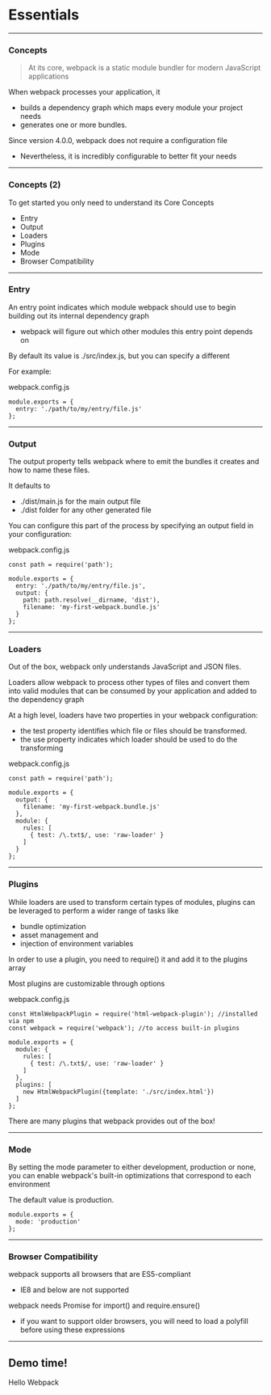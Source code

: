 # Essentials

---
### Concepts

> At its core, webpack is a static module bundler for modern JavaScript applications 

When webpack processes your application, it 
- builds a dependency graph which maps every module your project needs 
- generates one or more bundles.


Since version 4.0.0, webpack does not require a configuration file 
- Nevertheless, it is incredibly configurable to better fit your needs

---
### Concepts (2)

To get started you only need to understand its Core Concepts
- Entry
- Output
- Loaders
- Plugins
- Mode
- Browser Compatibility


---
### Entry
An entry point indicates which module webpack should use to begin building out its internal dependency graph
- webpack will figure out which other modules this entry point depends on 

By default its value is ./src/index.js, but you can specify a different 

For example:

webpack.config.js
```
module.exports = {
  entry: './path/to/my/entry/file.js'
};
```

---
### Output
The output property tells webpack where to emit the bundles it creates and how to name these files. 

It defaults to 
- ./dist/main.js for the main output file 
- ./dist folder for any other generated file

You can configure this part of the process by specifying an output field in your configuration:

webpack.config.js
```
const path = require('path');

module.exports = {
  entry: './path/to/my/entry/file.js',
  output: {
    path: path.resolve(__dirname, 'dist'),
    filename: 'my-first-webpack.bundle.js'
  }
};
```

---
### Loaders
Out of the box, webpack only understands JavaScript and JSON files. 

Loaders allow webpack to process other types of files and convert them into valid modules that can be consumed by your application and added to the dependency graph

At a high level, loaders have two properties in your webpack configuration:
- the test property identifies which file or files should be transformed.
- the use property indicates which loader should be used to do the transforming

webpack.config.js
```
const path = require('path');

module.exports = {
  output: {
    filename: 'my-first-webpack.bundle.js'
  },
  module: {
    rules: [
      { test: /\.txt$/, use: 'raw-loader' }
    ]
  }
};
```


---
### Plugins
While loaders are used to transform certain types of modules, 
plugins can be leveraged to perform a wider range of tasks like 
- bundle optimization
- asset management and 
- injection of environment variables

In order to use a plugin, you need to require() it and add it to the plugins array

Most plugins are customizable through options

webpack.config.js
```
const HtmlWebpackPlugin = require('html-webpack-plugin'); //installed via npm
const webpack = require('webpack'); //to access built-in plugins

module.exports = {
  module: {
    rules: [
      { test: /\.txt$/, use: 'raw-loader' }
    ]
  },
  plugins: [
    new HtmlWebpackPlugin({template: './src/index.html'})
  ]
};
```
There are many plugins that webpack provides out of the box! 

---
### Mode
By setting the mode parameter to either development, production or none, you can enable webpack's built-in optimizations that correspond to each environment 

The default value is production.
```
module.exports = {
  mode: 'production'
};
```


---
### Browser Compatibility
webpack supports all browsers that are ES5-compliant 
- IE8 and below are not supported

webpack needs Promise for import() and require.ensure() 
- if you want to support older browsers, you will need to load a polyfill before using these expressions

---
<!-- .slide: data-background="url('images/demo.jpg')" data-background-size="cover" --> 
<!-- .slide: class="lab" -->
## Demo time!
Hello Webpack


